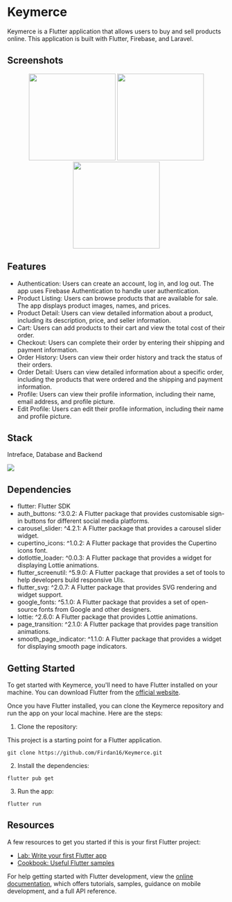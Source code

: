 # Keymerce

Keymerce is a Flutter application that allows users to buy and sell products online. This application is built with Flutter, Firebase, and Laravel. 

## Screenshots

<p align="center">
  <img src="https://github.com/Firdan16/Keymerce/assets/68625849/d65f1fea-6be4-4e29-8153-d0dd05e44eee" width="200" />
  <img src="https://github.com/Firdan16/Keymerce/assets/68625849/e161263b-465d-417e-9077-8e4c6bce069d" width="200" />
  <img src="https://github.com/Firdan16/Keymerce/assets/68625849/c43d3a6a-b916-41dd-a198-7ee52d21aa72" width="200" />


## Features

- Authentication: Users can create an account, log in, and log out. The app uses Firebase Authentication to handle user authentication.
- Product Listing: Users can browse products that are available for sale. The app displays product images, names, and prices.
- Product Detail: Users can view detailed information about a product, including its description, price, and seller information.
- Cart: Users can add products to their cart and view the total cost of their order.
- Checkout: Users can complete their order by entering their shipping and payment information.
- Order History: Users can view their order history and track the status of their orders.
- Order Detail: Users can view detailed information about a specific order, including the products that were ordered and the shipping and payment information.
- Profile: Users can view their profile information, including their name, email address, and profile picture.
- Edit Profile: Users can edit their profile information, including their name and profile picture.

## Stack

<p align="center">
  <p> Intreface, Database and Backend </p>
  <a href="https://skillicons.dev">
    <img src="https://skillicons.dev/icons?i=flutter,firebase,laravel" />
  </a>
</p>

## Dependencies

- flutter: Flutter SDK
- auth_buttons: ^3.0.2: A Flutter package that provides customisable sign-in buttons for different social media platforms.
- carousel_slider: ^4.2.1: A Flutter package that provides a carousel slider widget.
- cupertino_icons: ^1.0.2: A Flutter package that provides the Cupertino icons font.
- dotlottie_loader: ^0.0.3: A Flutter package that provides a widget for displaying Lottie animations.
- flutter_screenutil: ^5.9.0: A Flutter package that provides a set of tools to help developers build responsive UIs.
- flutter_svg: ^2.0.7: A Flutter package that provides SVG rendering and widget support.
- google_fonts: ^5.1.0: A Flutter package that provides a set of open-source fonts from Google and other designers.
- lottie: ^2.6.0: A Flutter package that provides Lottie animations.
- page_transition: ^2.1.0: A Flutter package that provides page transition animations.
- smooth_page_indicator: ^1.1.0: A Flutter package that provides a widget for displaying smooth page indicators.

## Getting Started

To get started with Keymerce, you'll need to have Flutter installed on your machine. You can download Flutter from the [official website](https://flutter.dev/docs/get-started/install).

Once you have Flutter installed, you can clone the Keymerce repository and run the app on your local machine. Here are the steps:

1. Clone the repository:

This project is a starting point for a Flutter application.

```
git clone https://github.com/Firdan16/Keymerce.git
```

2. Install the dependencies:

```
flutter pub get
```

3. Run the app:

```
flutter run
```

## Resources

A few resources to get you started if this is your first Flutter project:

- [Lab: Write your first Flutter app](https://docs.flutter.dev/get-started/codelab)
- [Cookbook: Useful Flutter samples](https://docs.flutter.dev/cookbook)

For help getting started with Flutter development, view the
[online documentation](https://docs.flutter.dev/), which offers tutorials,
samples, guidance on mobile development, and a full API reference.
